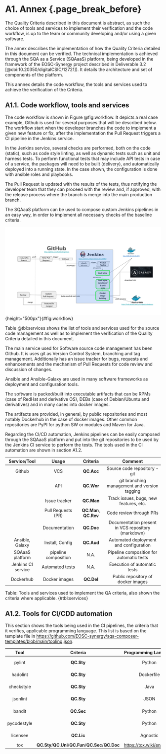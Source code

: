 # A1. Annex {.page_break_before}

The Quality Criteria described in this document is abstract, as such the choice of tools and
services to implement their verification and the code workflow, is up to the team or community
developing and/or using a given software.

The annex describes the implementation of how the Quality Criteria detailed in this document can be
verified. The technical implementation is achieved through the SQA as a Service (SQAaaS) platform,
being developed in the framework of the EOSC-Synergy project described in Deliverable 3.2
[@doi:10.20350/digitalCSIC/12721]). It details the architecture and set of components of the
platform.

This annnex details the code workflow, the tools and services used to achieve the verification of
the Criteria.

## A1.1. Code workflow, tools and services

The code workflow is shown in Figure @fig:workflow. It depicts a real case example, Github is used
for several purposes that will be described below. The workflow start when the developer branches
the code to implement a given new feature or fix, after the implementation the Pull Request triggers
a CI pipeline in the Jenkins service.

In the Jenkins service, several checks are performed, both on the code (static), such as code style
linting, as well as dynamic tests such as unit and harness tests. To perform functional tests that
may include API tests in case of a service, the packages will need to be built (delivery), and
automatically deployed into a running state. In the case shown, the configuration is done with
ansible roles and playbooks.

The Pull Request is updated with the results of the tests, thus notifying the developer team that
they can proceed with the review and, if approved, with the release process where the branch is
merge into the main production branch.

The SQAaaS platform can be used to compose custom Jenkins pipelines in an easy way, in order to
implement all necessary checks of the baseline criteria.

![Code workflow](images/devops.png){height="500px"}{#fig:workflow}

Table @tbl:services shows the list of tools and services used for the source code management as well
as to implement the verification of the Quality Criteria detailed in this document.

The main service used for Software source code management has been Github. It is uses git as Version
Control System, branching and tag management. Additionally has an issue tracker for bugs, requests
and enhancements and the mechanism of Pull Requests for code review and discussion of changes.

Ansible and Ansible-Galaxy are used in many software frameworks as deployment and configuration
tools.

The software is packed/built into executable artifacts that can be RPMs (case of RedHat and
derivative OS), DEBs (case of Debian/Ubuntu and derivatives) and in many cases into docker images.

The artifacts are provided, in general, by public repositories and most notably Dockerhub in the
case of docker images. Other common repositories are PyPI for python SW or modules and Maven for
Java.

Regarding the CI/CD automation, Jenkins pipelines can be easily composed through the SQAaaS platform
and put into the git repositories to be used by the Jenkins CI service to perform the tests. The
tools used in the CI automation are shown in section A1.2.

| Service/Tool       | Usage                | Criteria   | Comment                                      |
|:------------------:|:--------------------:|:----------:|:--------------------------------------------:|
| Github             | VCS                  | **QC.Acc** | Source code repository - git                 |
|                    | API                  | **QC.Wor** | git branching management and version tagging |
|                    | Issue tracker        | **QC.Man** | Track issues, bugs, new features, etc.       |
|                    | Pull Requests (PR)   | **QC.Man**, **QC.Rev** | Code review through PRs          |
|                    | Documentation        | **QC.Doc** | Documentation present in VCS repository (markdown) |
| Ansible, Galaxy    | Install, Config      | **QC.Aud** | Automated deployment and configuration       |
| SQAaaS platform    | pipeline composition | N.A.       | Pipeline composition for automatic tests     |
| Jenkins CI service | Automated tests      | N.A.       | Execution of automatic tests                 |
| Dockerhub          | Docker images        | **QC.Del** | Public repository of docker images           |

Table: Tools and services used to implement the QA criteria, also shown the criteria where
applicable. {#tbl:services}

## A1.2. Tools for CI/CDD automation

This section shows the tools being used in the CI pipelines, the criteria that it verifies,
applicable programming language. This list is based on the template file in
<https://github.com/EOSC-synergy/sqa-composer-templates/blob/main/tooling.json>.

| Tool        | Criteria   | Programming Language | Repo URL or documentation | Summary           |
|:-----------:|:----------:|:--------------------:|:-------------------------:|:-----------------:|
| pylint      | **QC.Sty** | Python     | <https://pylint.org/>                      | Code style |
| hadolint    | **QC.Sty** | Dockerfile | <https://github.com/hadolint/hadolint>     | Code style |
| checkstyle  | **QC.Sty** | Java       | <https://github.com/checkstyle/checkstyle> | Code style |
| jsonlint    | **QC.Sty** | JSON       | <https://github.com/zaach/jsonlint>        | Code style |
| bandit      | **QC.Sec** | Python     | <https://bandit.readthedocs.io/>           | Static security |
| pycodestyle | **QC.Sty** | Python     | <https://pycodestyle.pycqa.org/en/latest/> | Code style |
| licensee    | **QC.Lic** | Agnostic   | <https://github.com/licensee/licensee>     | Check license |
| tox         | **QC.Sty**/**QC.Uni**/**QC.Fun**/**QC.Sec**/**QC.Doc** | <https://tox.wiki/en/latest/> | Automated test framework |
